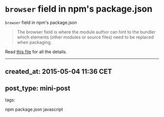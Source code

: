 # `browser` field in npm's package.json

`browser` field in npm's package.json

> The browser field is where the module author can hint to the bundler which elements (other modules or source files) need to be replaced when packaging.

Read [this file][53] for all the details.

[53]: https://gist.github.com/defunctzombie/4339901

---
created_at: 2015-05-04 11:36 CET
---
post_type: mini-post
---
tags:

npm
package.json
javascript

